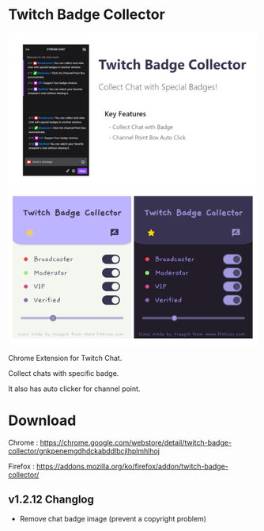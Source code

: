 # Twitch Badge Collector

![screenshot_1](./screenshots/screenshot_1_en_1.2.10.png)
![screenshot_2](./screenshots/popup_en.png)

Chrome Extension for Twitch Chat.

Collect chats with specific badge.

It also has auto clicker for channel point.


# Download

Chrome : https://chrome.google.com/webstore/detail/twitch-badge-collector/gnkpenemgdhdckabddlbcjlhplmhlhoj

Firefox : https://addons.mozilla.org/ko/firefox/addon/twitch-badge-collector/

## v1.2.12 Changlog
   - Remove chat badge image (prevent a copyright problem)
